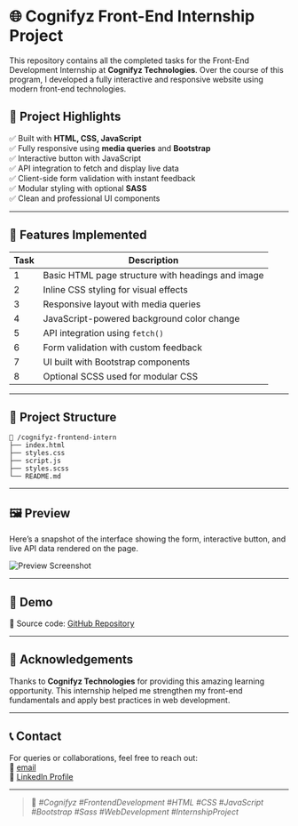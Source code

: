 # 🌐 Cognifyz Front-End Internship Project

This repository contains all the completed tasks for the Front-End Development Internship at **Cognifyz Technologies**. Over the course of this program, I developed a fully interactive and responsive website using modern front-end technologies.

## 📌 Project Highlights

✅ Built with **HTML, CSS, JavaScript**  
✅ Fully responsive using **media queries** and **Bootstrap**  
✅ Interactive button with JavaScript  
✅ API integration to fetch and display live data  
✅ Client-side form validation with instant feedback  
✅ Modular styling with optional **SASS**  
✅ Clean and professional UI components

---

## 🚀 Features Implemented

| Task | Description |
|------|-------------|
| 1 | Basic HTML page structure with headings and image |
| 2 | Inline CSS styling for visual effects |
| 3 | Responsive layout with media queries |
| 4 | JavaScript-powered background color change |
| 5 | API integration using `fetch()` |
| 6 | Form validation with custom feedback |
| 7 | UI built with Bootstrap components |
| 8 | Optional SCSS used for modular CSS |

---

## 📂 Project Structure

```
📁 /cognifyz-frontend-intern
├── index.html
├── styles.css
├── script.js
├── styles.scss
└── README.md
```

---

## 🖼️ Preview

Here’s a snapshot of the interface showing the form, interactive button, and live API data rendered on the page.

![Preview Screenshot](https://raw.githubusercontent.com/Adarsh-234/adarsh-cognifyz-frontend/refs/heads/main/capture_20250719235504565.bmp)



---

## 🔗 Demo
 
📁 Source code: [GitHub Repository](https://github.com/Adarsh-234/adarsh-cognifyz-frontend/upload/main)

---

## 🙌 Acknowledgements

Thanks to **Cognifyz Technologies** for providing this amazing learning opportunity. This internship helped me strengthen my front-end fundamentals and apply best practices in web development.

---

## 📞 Contact

For queries or collaborations, feel free to reach out:  
📧 [email](mail:adarshsoni873429@gmail.com)  
🔗 [LinkedIn Profile](https://www.linkedin.com/in/adarsh-soni-052a2b2b9/)

---

> 🔖 *#Cognifyz #FrontendDevelopment #HTML #CSS #JavaScript #Bootstrap #Sass #WebDevelopment #InternshipProject*
